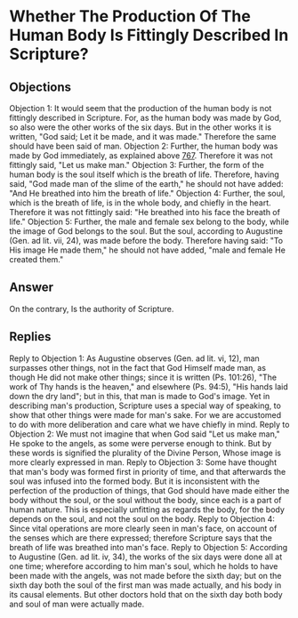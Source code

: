 # Whether The Production Of The Human Body Is Fittingly Described In Scripture?
## Objections
Objection 1: It would seem that the production of the human body is not fittingly described in Scripture. For, as the human body was made by God, so also were the other works of the six days. But in the other works it is written, "God said; Let it be made, and it was made." Therefore the same should have been said of man.
Objection 2: Further, the human body was made by God immediately, as explained above [767](A[2]). Therefore it was not fittingly said, "Let us make man."
Objection 3: Further, the form of the human body is the soul itself which is the breath of life. Therefore, having said, "God made man of the slime of the earth," he should not have added: "And He breathed into him the breath of life."
Objection 4: Further, the soul, which is the breath of life, is in the whole body, and chiefly in the heart. Therefore it was not fittingly said: "He breathed into his face the breath of life."
Objection 5: Further, the male and female sex belong to the body, while the image of God belongs to the soul. But the soul, according to Augustine (Gen. ad lit. vii, 24), was made before the body. Therefore having said: "To His image He made them," he should not have added, "male and female He created them."
## Answer
On the contrary, Is the authority of Scripture.

## Replies
Reply to Objection 1: As Augustine observes (Gen. ad lit. vi, 12), man surpasses other things, not in the fact that God Himself made man, as though He did not make other things; since it is written (Ps. 101:26), "The work of Thy hands is the heaven," and elsewhere (Ps. 94:5), "His hands laid down the dry land"; but in this, that man is made to God's image. Yet in describing man's production, Scripture uses a special way of speaking, to show that other things were made for man's sake. For we are accustomed to do with more deliberation and care what we have chiefly in mind.
Reply to Objection 2: We must not imagine that when God said "Let us make man," He spoke to the angels, as some were perverse enough to think. But by these words is signified the plurality of the Divine Person, Whose image is more clearly expressed in man.
Reply to Objection 3: Some have thought that man's body was formed first in priority of time, and that afterwards the soul was infused into the formed body. But it is inconsistent with the perfection of the production of things, that God should have made either the body without the soul, or the soul without the body, since each is a part of human nature. This is especially unfitting as regards the body, for the body depends on the soul, and not the soul on the body.
Reply to Objection 4: Since vital operations are more clearly seen in man's face, on account of the senses which are there expressed; therefore Scripture says that the breath of life was breathed into man's face.
Reply to Objection 5: According to Augustine (Gen. ad lit. iv, 34), the works of the six days were done all at one time; wherefore according to him man's soul, which he holds to have been made with the angels, was not made before the sixth day; but on the sixth day both the soul of the first man was made actually, and his body in its causal elements. But other doctors hold that on the sixth day both body and soul of man were actually made.